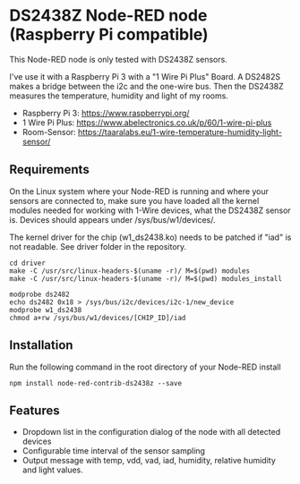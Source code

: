 # DS2438Z Node-RED node (Raspberry Pi compatible)

This Node-RED node is only tested with DS2438Z sensors.

I've use it with a Raspberry Pi 3 with a "1 Wire Pi Plus" Board.
A DS2482S makes a bridge between the i2c and the one-wire bus.
Then the DS2438Z measures the temperature, humidity and light of my rooms.

* Raspberry Pi 3: https://www.raspberrypi.org/
* 1 Wire Pi Plus: https://www.abelectronics.co.uk/p/60/1-wire-pi-plus
* Room-Sensor: https://taaralabs.eu/1-wire-temperature-humidity-light-sensor/

## Requirements

On the Linux system where your Node-RED is running and where your sensors are
connected to, make sure you have loaded all the kernel modules needed for
working with 1-Wire devices, what the DS2438Z sensor is.
Devices should appears under /sys/bus/w1/devices/.

The kernel driver for the chip (w1_ds2438.ko) needs to be patched if "iad" is
not readable. See driver folder in the repository.

```
cd driver
make -C /usr/src/linux-headers-$(uname -r)/ M=$(pwd) modules
make -C /usr/src/linux-headers-$(uname -r)/ M=$(pwd) modules_install

modprobe ds2482
echo ds2482 0x18 > /sys/bus/i2c/devices/i2c-1/new_device
modprobe w1_ds2438
chmod a+rw /sys/bus/w1/devices/[CHIP_ID]/iad
```

## Installation

Run the following command in the root directory of your Node-RED install

```
npm install node-red-contrib-ds2438z --save
```

## Features

* Dropdown list in the configuration dialog of the node with all detected devices
* Configurable time interval of the sensor sampling
* Output message with temp, vdd, vad, iad, humidity, relative humidity and light values.
